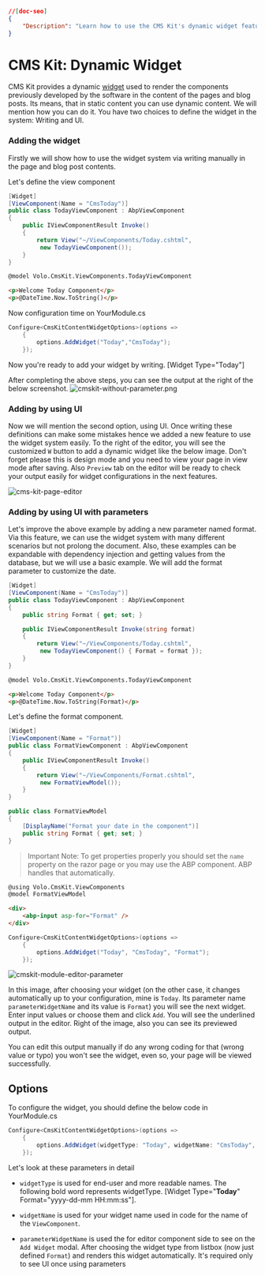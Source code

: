 ```json
//[doc-seo]
{
    "Description": "Learn how to use the CMS Kit's dynamic widget feature to seamlessly integrate custom components into your pages and blog posts."
}
```

# CMS Kit: Dynamic Widget

CMS Kit provides a dynamic [widget](../../framework/ui/mvc-razor-pages/widgets.md) used to render the components previously developed by the software in the content of the pages and blog posts. Its means, that in static content you can use dynamic content. We will mention how you can do it. You have two choices to define the widget in the system: Writing and UI.

### Adding the widget
Firstly we will show how to use the widget system via writing manually in the page and blog post contents.

Let's define the view component

```csharp
[Widget]
[ViewComponent(Name = "CmsToday")]
public class TodayViewComponent : AbpViewComponent
{
    public IViewComponentResult Invoke()
    {
        return View("~/ViewComponents/Today.cshtml",
         new TodayViewComponent());
    }
} 
```

```html
@model Volo.CmsKit.ViewComponents.TodayViewComponent

<p>Welcome Today Component</p>
<p>@DateTime.Now.ToString()</p>

```

Now configuration time on YourModule.cs
```csharp
Configure<CmsKitContentWidgetOptions>(options =>
    {
        options.AddWidget("Today","CmsToday");
    }); 
```

Now you're ready to add your widget by writing.
[Widget Type="Today"]

After completing the above steps, you can see the output at the right of the below screenshot.
![cmskit-without-parameter.png](../../images/cmskit-without-parameter.png)

### Adding by using UI 
Now we will mention the second option, using UI.
Once writing these definitions can make some mistakes hence we added a new feature to use the widget system easily. To the right of the editor, you will see the customized `W` button to add a dynamic widget like the below image. Don't forget please this is design mode and you need to view your page in view mode after saving. Also `Preview` tab on the editor will be ready to check your output easily for widget configurations in the next features.

![cms-kit-page-editor](../../images/cms-kit-page-editor.png)

### Adding by using UI with parameters
Let's improve the above example by adding a new parameter named format. Via this feature, we can use the widget system with many different scenarios but not prolong the document. Also, these examples can be expandable with dependency injection and getting values from the database, but we will use a basic example. We will add the format parameter to customize the date.

```csharp
[Widget]
[ViewComponent(Name = "CmsToday")]
public class TodayViewComponent : AbpViewComponent
{
    public string Format { get; set; }

    public IViewComponentResult Invoke(string format)
    {
        return View("~/ViewComponents/Today.cshtml",
         new TodayViewComponent() { Format = format });
    }
} 
```

```html
@model Volo.CmsKit.ViewComponents.TodayViewComponent

<p>Welcome Today Component</p>
<p>@DateTime.Now.ToString(Format)</p>

```

Let's define the format component.
```csharp
[Widget]
[ViewComponent(Name = "Format")]
public class FormatViewComponent : AbpViewComponent
{
    public IViewComponentResult Invoke()
    {
        return View("~/ViewComponents/Format.cshtml",
         new FormatViewModel());
    }  
}

public class FormatViewModel
{
    [DisplayName("Format your date in the component")]
    public string Format { get; set; }
}
```
> Important Note: To get properties properly you should set the `name` property on the razor page or you may use the ABP component. ABP handles that automatically.

```html
@using Volo.CmsKit.ViewComponents
@model FormatViewModel

<div>
    <abp-input asp-for="Format" />
</div>
```

```csharp
Configure<CmsKitContentWidgetOptions>(options =>
    {
        options.AddWidget("Today", "CmsToday", "Format");
    }); 
```

![cmskit-module-editor-parameter](../../images/cmskit-module-editor-parameter.png)

In this image, after choosing your widget (on the other case, it changes automatically up to your configuration, mine is `Today`. Its parameter name `parameterWidgetName` and its value is `Format`) you will see the next widget. Enter input values or choose them and click `Add`. You will see the underlined output in the editor. Right of the image, also you can see its previewed output.

You can edit this output manually if do any wrong coding for that (wrong value or typo) you won't see the widget, even so, your page will be viewed successfully. 

## Options 
To configure the widget, you should define the below code in YourModule.cs 

```csharp
Configure<CmsKitContentWidgetOptions>(options =>
    {
        options.AddWidget(widgetType: "Today", widgetName: "CmsToday", parameterWidgetName: "Format");
    }); 
```

Let's look at these parameters in detail
* `widgetType` is used for end-user and more readable names. The following bold word represents widgetType.
[Widget Type="**Today**" Format="yyyy-dd-mm HH:mm:ss"].

* `widgetName` is used for your widget name used in code for the name of the `ViewComponent`.

* `parameterWidgetName` is used the for editor component side to see on the `Add Widget` modal.
After choosing the widget type from listbox (now just defined `Format`) and renders this widget automatically. It's required only to see UI once using parameters